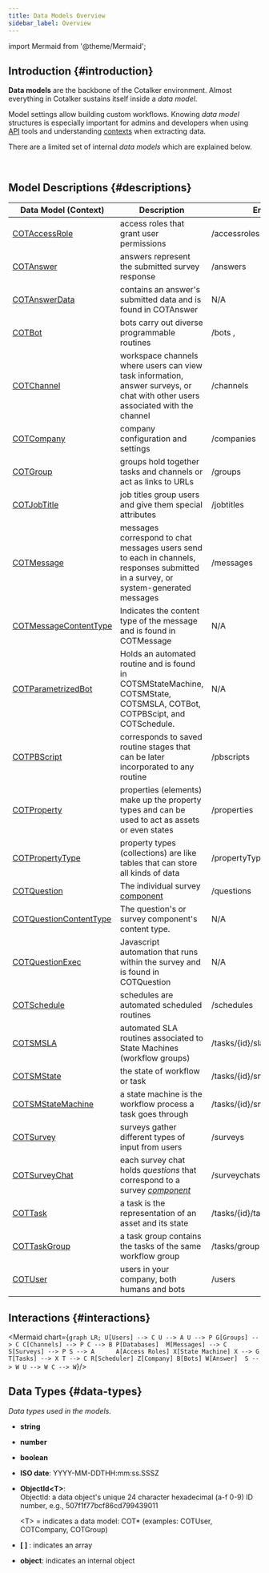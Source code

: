 ```yaml
---
title: Data Models Overview
sidebar_label: Overview
---
```

import Mermaid from '@theme/Mermaid';


<div className="alert alert--primary">

## Introduction {#introduction}

**Data models** are the backbone of the Cotalker environment. Almost everything in Cotalker sustains itself inside a _data model_. 

Model settings allow building custom workflows. Knowing _data model_ structures is especially important for admins and developers when using [API](/docs/documentation/api/overview_api) tools and understanding [contexts](/docs/documentation/automation/cotlang/triggers_and_contexts#context-language) when extracting data.

There are a limited set of internal _data models_ which are explained below.

</div>
<br/>

## Model Descriptions {#descriptions}

Data Model (Context) | Description | Endpoint
--- | --- | ---
[COTAccessRole](/docs/documentation/models/users/model_accessroles) | access roles that grant user permissions | /accessroles 
[COTAnswer](/docs/documentation/models/surveys/model_answers) | answers represent the submitted survey response | /answers
[COTAnswerData](/docs/documentation/models/surveys/model_answer_data) | contains an answer's submitted data and is found in COTAnswer | N/A
[COTBot](/docs/documentation/models/automations/model_bots) | bots carry out diverse programmable routines | /bots , 
[COTChannel](/docs/documentation/models/communication/model_channels) | workspace channels where users can view task information, answer surveys, or chat with other users associated with the channel | /channels
[COTCompany](/docs/documentation/models/model_company) | company configuration and settings | /companies
[COTGroup](/docs/documentation/models/communication/model_groups) | groups hold together tasks and channels or act as links to URLs | /groups
[COTJobTitle](/docs/documentation/models/users/model_jobtitles) | job titles group users and give them special attributes | /jobtitles
[COTMessage](/docs/documentation/models/communication/model_messages) | messages correspond to chat messages users send to each in channels, responses submitted in a survey, or system-generated messages | /messages
[COTMessageContentType](/docs/documentation/models/communication/model_messageContent) | Indicates the content type of the message and is found in COTMessage | N/A
[COTParametrizedBot](/docs/documentation/models/automations/model_parametrizedbot) | Holds an automated routine and is found in COTSMStateMachine, COTSMState, COTSMSLA, COTBot, COTPBScipt, and COTSchedule. | N/A
[COTPBScript](/docs/documentation/models/automations/model_pbscripts) | corresponds to saved routine stages that can be later incorporated to any routine | /pbscripts
[COTProperty](/docs/documentation/models/databases/model_properties) | properties (elements) make up the property types and can be used to act as assets or even states | /properties
[COTPropertyType](/docs/documentation/models/databases/model_propertytypes) | property types (collections) are like tables that can store all kinds of data | /propertyTypes
[COTQuestion](/docs/documentation/models/surveys/model_questions) | The individual survey [component](/docs/documentation/admin/survey/survey_overview#form-components) | /questions
[COTQuestionContentType](/docs/documentation/models/surveys/model_questionContentType) | The question's or survey component's content type. | N/A
[COTQuestionExec](/docs/documentation/models/surveys/model_questionExec) | Javascript automation that runs within the survey and is found in COTQuestion | N/A
[COTSchedule](/docs/documentation/models/automations/model_scheduler) | schedules are automated scheduled routines | /schedules
[COTSMSLA](/docs/documentation/models/tasks/model_sla) | automated SLA routines associated to State Machines (workflow groups) | /tasks/{id}/sla
[COTSMState](/docs/documentation/models/tasks/model_state) | the state of workflow or task | /tasks/{id}/sm/smstate
[COTSMStateMachine](/docs/documentation/models/tasks/model_statemachine) | a state machine is the workflow process a task goes through | /tasks/{id}/sm/smstatemachine
[COTSurvey](/docs/documentation/models/surveys/model_surveys) | surveys gather different types of input from users | /surveys
[COTSurveyChat](/docs/documentation/models/surveys/model_surveychats) | each survey chat holds _questions_ that correspond to a survey [_component_](/docs/documentation/admin/survey/survey_overview#form-components) | /surveychats
[COTTask](/docs/documentation/models/tasks/model_tasks) | a task is the representation of an asset and its state | /tasks/{id}/task
[COTTaskGroup](/docs/documentation/models/tasks/model_taskgroup) | a task group contains the tasks of the same workflow group | /tasks/group
[COTUser](/docs/documentation/models/users/model_users) | users in your company, both humans and bots | /users


<!-- 
* [__Users__](/docs/documentation/models/users/model_users): Represents a person or bot that can perform actions within a company.
* [__Access Roles__](/docs/documentation/models/users/model_accessroles): Set of permissions
* [__Channels__](/docs/documentation/models/communication/model_channels): Represents a space where users can communicate
* [__Messages__](/docs/documentation/models/communication/model_messages): Has content and contentType that determines how to represent the element
* [__Groups__](/docs/documentation/models/communication/model_groups): Represents a workflow, may contain channels and/or tasks or a link.
* [__Collections (Property Types)__](/docs/documentation/models/databases/model_propertytypes): Custom tables for companies. E.g., Products, Offices, Customers, Colors, SKUs, States, etc
* [__Elements (Properties)__](/docs/documentation/models/databases/model_properties): Items that fill or make up a _collection_.
* [__Surveys__](/docs/documentation/models/surveys/model_surveys): Format of a form
* [__Survey Chats__](/docs/documentation/models/surveys/model_surveychats): References all the questions asked in a survey
* [__Questions__](/docs/documentation/models/surveys/model_questions): The individual questions asked in a survey
* [__Answers__](/docs/documentation/models/surveys/model_answers): An _answer_ is created each time a _survey_ is filled.
* [__State Machine__](/docs/documentation/models/tasks/model_statemachine): Rules of how tasks are created and managed
* [__Tasks__](/docs/documentation/models/tasks/model_tasks): Element that represents a task or asset
* [__Scheduler__](/docs/documentation/models/automations/model_scheduler): Time based, or repetitive action
* [__Bots__](/docs/documentation/models/automations/model_bots): Represents an action that is triggered based on its configuration.
* [__Company__](/docs/documentation/models/model_company): The underlying data model that connects all other elements, contains basic company configuration -->

## Interactions {#interactions}

<Mermaid chart={`
	graph LR;
        U[Users] --> C
        U --> A
        U --> P
        G[Groups] --> C
        C[Channels] --> P
        C --> B
        P[Databases] 
        M[Messages] --> C
        S[Surveys] --> P
        S --> A     
        A[Access Roles]
        X[State Machine]
        X --> G
        T[Tasks] --> X
        T --> C
        R[Scheduler]
        Z[Company]
        B[Bots]
        W[Answer] 
        S --> W
        U --> W
        C --> W
`}/>

## Data Types {#data-types}
_Data types used in the models._

- **string**
- **number**
- **boolean**
- **ISO date**: YYYY-MM-DDTHH:mm:ss.SSSZ 
- **ObjectId<T\>**:  
  ObjectId: a data object's unique 24 character hexadecimal (a-f 0-9) ID number, e.g., 507f1f77bcf86cd799439011
  
  <T\> = indicates a data model: COT* (examples: COTUser, COTCompany, COTGroup)
- **[ ]** : indicates an array
- **object**: indicates an internal object